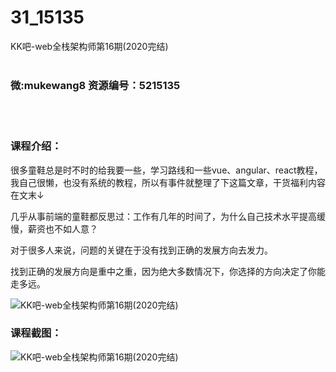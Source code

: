 # 31_15135
KK吧-web全栈架构师第16期(2020完结)
<br/></br>
<h3>微:mukewang8 资源编号：5215135</h3>
<br/></br>
<h3>课程介绍：</h3>
<p>很多童鞋总是时不时的给我要一些，学习路线和一些vue、angular、react教程，我自己很懒，也没有系统的教程，所以有事件就整理了下这篇文章，干货福利内容 在文末↓</p>
<p>几乎从事前端的童鞋都反思过：工作有几年的时间了，为什么自己技术水平提高缓慢，薪资也不如人意？</p>
<p>对于很多人来说，问题的关键在于没有找到正确的发展方向去发力。</p>
<p>找到正确的发展方向是重中之重，因为绝大多数情况下，你选择的方向决定了你能走多远。</p>
<p><img src="https://www.ko996.com/wp-content/uploads/img/2020/09/2.png" alt="KK吧-web全栈架构师第16期(2020完结)"></p>
<div class="info-desc">
<h3>课程截图：</h3>
<p><img src="https://www.ko996.com/wp-content/uploads/img/2020/09/1.png" alt="KK吧-web全栈架构师第16期(2020完结)"></p>
<p>&nbsp;</p>


			
</div>
